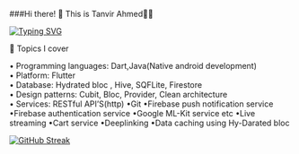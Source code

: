 ###Hi there! 👋 This is Tanvir Ahmed👨‍💻

<a href="https://git.io/typing-svg"><img src="https://readme-typing-svg.demolab.com?font=Fira+Code&weight=700&pause=1000&color=8DF75D&background=FF56C300&random=false&width=435&lines=Flutter+developer" alt="Typing SVG" /></a>

💬 Topics I cover<br />

• Programming languages: Dart,Java(Native android development)<br />
• Platform: Flutter<br />
• Database: Hydrated bloc , Hive, SQFLite, Firestore<br />
• Design patterns: Cubit, Bloc, Provider, Clean architecture<br />
• Services: RESTful API’S(http) •Git •Firebase push notification service •Firebase authentication service •Google ML-Kit service etc •Live streaming •Cart service •Deeplinking •Data caching using Hy-Darated bloc

[![GitHub Streak](https://streak-stats.demolab.com/?user=Tomal9924&theme=dark)](https://git.io/streak-stats)


<!--
**Tomal9924/Tomal9924** is a ✨ _special_ ✨ repository because its `README.md` (this file) appears on your GitHub profile.

Here are some ideas to get you started:

- 🔭 I’m currently working on ...
- 🌱 I’m currently learning ...
- 👯 I’m looking to collaborate on ...
- 🤔 I’m looking for help with ...
- 💬 Ask me about ...
- 📫 How to reach me: ...
- 😄 Pronouns: ...
- ⚡ Fun fact: ...
-->
